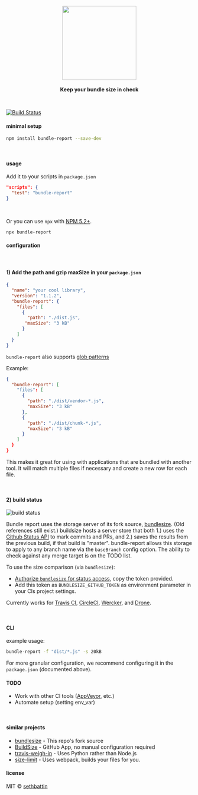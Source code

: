 <p align="center">
  <img src="https://cdn.rawgit.com/sethbattin/bundlesize/master/art/logo.png" height="200px">
  <br><br>
  <b>Keep your bundle size in check</b>
  <br>
</p>

&nbsp;

[![Build Status](https://travis-ci.org/sethbattin/bundlesize.svg?branch=parallel-dev)](https://travis-ci.org/sethbattin/bundlesize)

#### minimal setup

```sh
npm install bundle-report --save-dev
```

&nbsp;

#### usage

Add it to your scripts in `package.json`

```json
"scripts": {
  "test": "bundle-report"
}
```

&nbsp;

Or you can use `npx` with [NPM 5.2+](https://medium.com/@maybekatz/introducing-npx-an-npm-package-runner-55f7d4bd282b).

```sh
npx bundle-report
```

#### configuration

&nbsp;

#### 1) Add the path and gzip maxSize in your `package.json`

```json
{
  "name": "your cool library",
  "version": "1.1.2",
  "bundle-report": {
    "files": [
      {
        "path": "./dist.js",
       "maxSize": "3 kB"
      } 
    ]
  }
}
```

`bundle-report` also supports [glob patterns](https://github.com/isaacs/node-glob)

Example:

```json
{
  "bundle-report": [
    "files": [
      {
        "path": "./dist/vendor-*.js",
        "maxSize": "3 kB"
      },
      {
        "path": "./dist/chunk-*.js",
        "maxSize": "3 kB"
      }
    ]
  }
}
```

This makes it great for using with applications that are bundled with another tool. It will match multiple files if necessary and create a new row for each file.

&nbsp;

#### 2) build status

![build status](https://cdn.rawgit.com/sethbattin/bundlesize/master/art/status.png)

Bundle report uses the storage server of its fork source, [bundlesize](https://github.com/siddharthkp/bundlesize/).  (Old references still exist.)  buildsize hosts a server store that both 1.) uses the [Github Status API](https://developer.github.com/v3/repos/statuses/) to mark commits and PRs, and 2.) saves the results from the previous build, if that build is "master".  bundle-report allows this storage to apply to any branch name via the `baseBranch` config option.  The ability to check against any merge target is on the TODO list.

To use the size comparison (via `bundlesize`):
- [Authorize `bundlesize` for status access](https://github.com/login/oauth/authorize?scope=repo%3Astatus&client_id=6756cb03a8d6528aca5a), copy the token provided.
- Add this token as `BUNDLESIZE_GITHUB_TOKEN` as environment parameter in your CIs project settings.

Currently works for [Travis CI](https://travis-ci.org), [CircleCI](https://circleci.com/), [Wercker](http://www.wercker.com), and [Drone](http://readme.drone.io/).

&nbsp;

#### CLI

example usage:

```sh
bundle-report -f "dist/*.js" -s 20kB
```

For more granular configuration, we recommend configuring it in the `package.json` (documented above).

#### TODO

- Work with other CI tools ([AppVeyor](https://www.appveyor.com/), etc.)
- Automate setup (setting env_var)

&nbsp;

#### similar projects

- [bundlesize](https://github.com/siddharthkp/bundlesize/) - This repo's fork source
- [BuildSize](https://buildsize.org/) - GitHub App, no manual configuration required
- [travis-weigh-in](https://github.com/danvk/travis-weigh-in) - Uses Python rather than Node.js
- [size-limit](https://github.com/ai/size-limit) - Uses webpack, builds your files for you.

#### license

MIT © [sethbattin](https://github.com/sethbattin)

